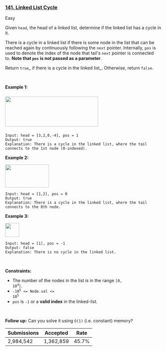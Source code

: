 ### [141. Linked List Cycle](https://leetcode.com/problems/linked-list-cycle/)

Easy

Given `` head ``, the head of a linked list, determine if the linked list has a cycle in it.

There is a cycle in a linked list if there is some node in the list that can be reached again by continuously following the `` next `` pointer. Internally, `` pos `` is used to denote the index of the node that tail's `` next `` pointer is connected to. __Note that `` pos `` is not passed as a parameter__.

Return `` true ``_ if there is a cycle in the linked list_. Otherwise, return `` false ``.

 

__Example 1:__

<img alt="" src="https://assets.leetcode.com/uploads/2018/12/07/circularlinkedlist.png" style="width: 300px; height: 97px; margin-top: 8px; margin-bottom: 8px;"/>

```
Input: head = [3,2,0,-4], pos = 1
Output: true
Explanation: There is a cycle in the linked list, where the tail connects to the 1st node (0-indexed).
```

__Example 2:__

<img alt="" src="https://assets.leetcode.com/uploads/2018/12/07/circularlinkedlist_test2.png" style="width: 141px; height: 74px;"/>

```
Input: head = [1,2], pos = 0
Output: true
Explanation: There is a cycle in the linked list, where the tail connects to the 0th node.
```

__Example 3:__

<img alt="" src="https://assets.leetcode.com/uploads/2018/12/07/circularlinkedlist_test3.png" style="width: 45px; height: 45px;"/>

```
Input: head = [1], pos = -1
Output: false
Explanation: There is no cycle in the linked list.
```

 

__Constraints:__

*   The number of the nodes in the list is in the range <code>[0, 10<sup>4</sup>]</code>.
*   <code>-10<sup>5</sup> <= Node.val <= 10<sup>5</sup></code>
*   `` pos `` is `` -1 `` or a __valid index__ in the linked-list.

 

__Follow up:__ Can you solve it using `` O(1) `` (i.e. constant) memory?

| Submissions    | Accepted     | Rate   |
| -------------- | ------------ | ------ |
| 2,984,542 | 1,362,859 | 45.7% |